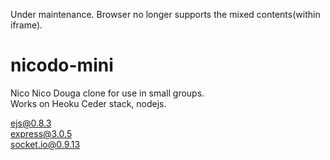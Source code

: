 Under maintenance. Browser no longer supports the mixed contents(within iframe).

nicodo-mini
===========

Nico Nico Douga clone for use in small groups.  
Works on Heoku Ceder stack, nodejs.  

ejs@0.8.3  
express@3.0.5  
socket.io@0.9.13  
